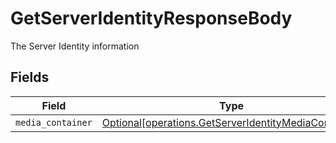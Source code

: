 # GetServerIdentityResponseBody

The Server Identity information


## Fields

| Field                                                                                                              | Type                                                                                                               | Required                                                                                                           | Description                                                                                                        |
| ------------------------------------------------------------------------------------------------------------------ | ------------------------------------------------------------------------------------------------------------------ | ------------------------------------------------------------------------------------------------------------------ | ------------------------------------------------------------------------------------------------------------------ |
| `media_container`                                                                                                  | [Optional[operations.GetServerIdentityMediaContainer]](../../models/operations/getserveridentitymediacontainer.md) | :heavy_minus_sign:                                                                                                 | N/A                                                                                                                |